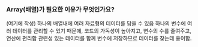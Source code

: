 ### Array(배열)가 필요한 이유가 무엇인가요?

(여기에 작성)
하나의 배열내에 여러 자료형의 데이터를 담을 수 있음
하나의 변수에 여러 데이터를 관리할 수 있기 때문에, 코드의 가독성이 높아지고, 변수의 수를 줄여주고, 연산에 편리함
관련성 있는 데이터를 함께 변수에 저장하므로 데이터를 찾는데 용이함.
